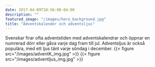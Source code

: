 ```yaml
---
date: 2017-04-09T10:58:08-04:00
description: ""
featured_image: "/images/hero_background.jpg"
title: "Adventskalender och adventsljus"
---
```

<style>
  body {
    background-image: url('/images/hero_background.jpg');
    background-size: cover;
  }
</style>
Svenskar firar ofta adventstiden med adventskalendrar och öppnar en numrerad dörr eller gåva varje dag fram till jul. Adventsljus är också populära, med ett ljus tänt varje söndag i december.
{{< figure src="/images/adventK_img.jpg" >}}
{{< figure src="/images/adventljus_img.jpg" >}}